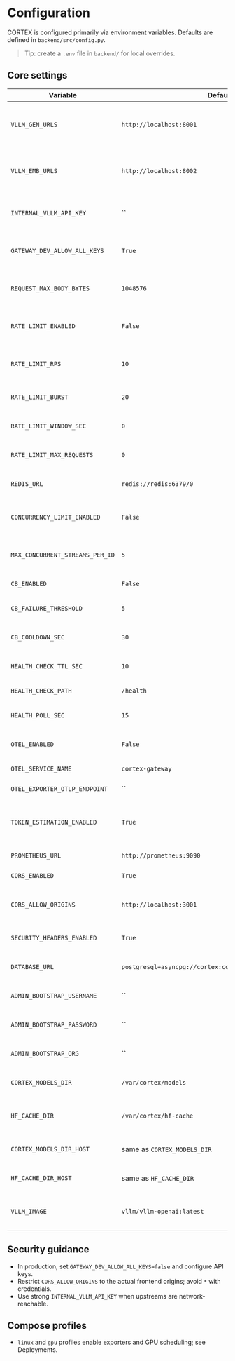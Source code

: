 # Configuration

CORTEX is configured primarily via environment variables. Defaults are defined in `backend/src/config.py`.

> Tip: create a `.env` file in `backend/` for local overrides.

## Core settings

| Variable | Default | Description |
|---|---|---|
| `VLLM_GEN_URLS` | `http://localhost:8001` | Comma-separated base URLs for generation pool |
| `VLLM_EMB_URLS` | `http://localhost:8002` | Comma-separated base URLs for embeddings pool |
| `INTERNAL_VLLM_API_KEY` | `` | Token used by gateway to call private vLLM upstreams |
| `GATEWAY_DEV_ALLOW_ALL_KEYS` | `True` | Dev bypass for API key auth (set to `False` in prod) |
| `REQUEST_MAX_BODY_BYTES` | `1048576` | Max request size (bytes); 413 if exceeded |
| `RATE_LIMIT_ENABLED` | `False` | Enable rate limit checks (Redis required) |
| `RATE_LIMIT_RPS` | `10` | Requests per second allowed per identifier |
| `RATE_LIMIT_BURST` | `20` | Additional burst per second |
| `RATE_LIMIT_WINDOW_SEC` | `0` | Sliding window length (0 disables) |
| `RATE_LIMIT_MAX_REQUESTS` | `0` | Max requests within sliding window |
| `REDIS_URL` | `redis://redis:6379/0` | Redis connection URL |
| `CONCURRENCY_LIMIT_ENABLED` | `False` | Limit concurrent streams per identifier |
| `MAX_CONCURRENT_STREAMS_PER_ID` | `5` | Max concurrent streaming requests |
| `CB_ENABLED` | `False` | Enable circuit breaker |
| `CB_FAILURE_THRESHOLD` | `5` | Failures before opening breaker |
| `CB_COOLDOWN_SEC` | `30` | Cooldown period after breaker trips |
| `HEALTH_CHECK_TTL_SEC` | `10` | Health snapshot TTL used in routing |
| `HEALTH_CHECK_PATH` | `/health` | Upstream health path |
| `HEALTH_POLL_SEC` | `15` | Background health poll cadence |
| `OTEL_ENABLED` | `False` | Enable OpenTelemetry tracing |
| `OTEL_SERVICE_NAME` | `cortex-gateway` | OTel service.name |
| `OTEL_EXPORTER_OTLP_ENDPOINT` | `` | OTLP HTTP endpoint |
| `TOKEN_ESTIMATION_ENABLED` | `True` | Estimate token counts when upstream doesn’t return usage |
| `PROMETHEUS_URL` | `http://prometheus:9090` | Prometheus base URL |
| `CORS_ENABLED` | `True` | Enable CORS middleware |
| `CORS_ALLOW_ORIGINS` | `http://localhost:3001` | Allowed origins (comma-separated or `*`) |
| `SECURITY_HEADERS_ENABLED` | `True` | Add secure headers on responses |
| `DATABASE_URL` | `postgresql+asyncpg://cortex:cortex@postgres:5432/cortex` | Async SQLAlchemy URL |
| `ADMIN_BOOTSTRAP_USERNAME` | `` | Optional owner bootstrap username |
| `ADMIN_BOOTSTRAP_PASSWORD` | `` | Optional owner bootstrap password |
| `ADMIN_BOOTSTRAP_ORG` | `` | Optional org name on bootstrap |
| `CORTEX_MODELS_DIR` | `/var/cortex/models` | Container-visible models directory |
| `HF_CACHE_DIR` | `/var/cortex/hf-cache` | Container-visible Hugging Face cache |
| `CORTEX_MODELS_DIR_HOST` | same as `CORTEX_MODELS_DIR` | Host path for models (Docker bind) |
| `HF_CACHE_DIR_HOST` | same as `HF_CACHE_DIR` | Host path for HF cache (Docker bind) |
| `VLLM_IMAGE` | `vllm/vllm-openai:latest` | Image used for managed model containers |

## Security guidance
- In production, set `GATEWAY_DEV_ALLOW_ALL_KEYS=false` and configure API keys.
- Restrict `CORS_ALLOW_ORIGINS` to the actual frontend origins; avoid `*` with credentials.
- Use strong `INTERNAL_VLLM_API_KEY` when upstreams are network-reachable.

## Compose profiles
- `linux` and `gpu` profiles enable exporters and GPU scheduling; see Deployments.
